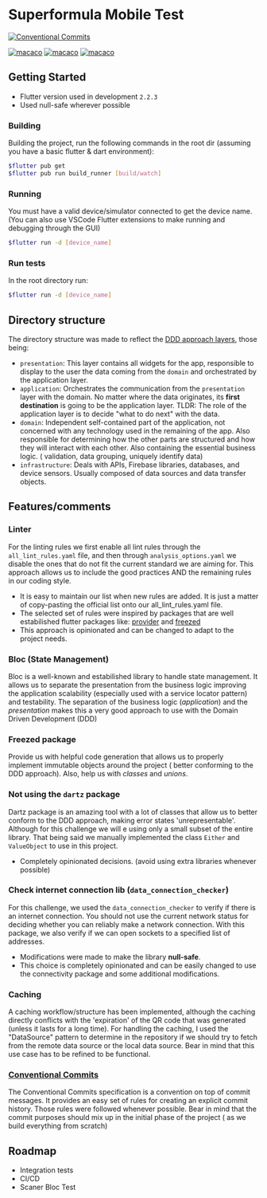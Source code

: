 # Superformula Mobile Test

[![Conventional Commits](https://img.shields.io/badge/Conventional%20Commits-1.0.0-green.svg)](https://conventionalcommits.org) 

[![macaco](https://img.shields.io/badge/Dart-0175C2?style=for-the-badge&logo=dart&logoColor=white)](https://img.shields.io/badge/Dart-0175C2?style=for-the-badge&logo=dart&logoColor=white) [![macaco](https://img.shields.io/badge/Flutter-02569B?style=for-the-badge&logo=flutter&logoColor=white)]() [![macaco](https://img.shields.io/badge/LinkedIn-0077B5?style=for-the-badge&logo=linkedin&logoColor=white)](https://www.linkedin.com/in/felcesar/)

## Getting Started

- Flutter version used in development `2.2.3`
- Used null-safe wherever possible

### Building
Building the project, run the following commands in the root dir
(assuming you have a basic flutter & dart environment):

```bash
$flutter pub get
$flutter pub run build_runner [build/watch]
```
### Running
You must have a valid device/simulator connected to get the device name. (You can also use VSCode Flutter extensions to make running and debugging through the GUI)

```bash
$flutter run -d [device_name]
```

### Run tests
In the root directory run:

```bash
$flutter run -d [device_name]
```

## Directory structure

The directory structure was made to reflect the [DDD approach layers](https://resocoder.com/wp-content/uploads/2020/03/DDD-Flutter-Diagram-v3.svg), those being:

- `presentation`: This layer contains all widgets for the app, responsible to display to the user the data coming from the `domain` and orchestrated by the application layer.
- `application`: Orchestrates the communication from the `presentation` layer with the domain. No matter where the data originates, its **first destination** is going to be the application layer. TLDR: The role of the application layer is to decide "what to do next" with the data.
- `domain`: Independent self-contained part of the application, not concerned with any technology used in the remaining of the app. Also responsible for determining how the other parts are structured and how they will interact with each other. Also containing the essential business logic. ( validation, data grouping, uniquely identify data)
- `infrastructure`:  Deals with APIs, Firebase libraries, databases, and device sensors. Usually composed of data sources and data transfer objects.

## Features/comments

### Linter
For the linting rules we first enable all lint rules through the `all_lint_rules.yaml` file, and then through `analysis_options.yaml` we disable the ones that do not fit the current standard we are aiming for. This approach allows us to include the good practices AND the remaining rules in our coding style.

  - It is easy to maintain our list when new rules are added. It is just a matter of copy-pasting the official list onto our all_lint_rules.yaml file.
  - The selected set of rules were inspired by packages that are well estabilished flutter packages like: [provider](https://github.com/rrousselGit/provider) and [freezed](https://github.com/rrousselGit/freezed)
  - This approach is opinionated and can be changed to adapt to the project needs.

### Bloc (State Management)
Bloc is a well-known and estabilished library to handle state management. It allows us to separate the presentation from the business logic improving the application scalability (especially used with a service locator pattern) and testability. The separation of the business logic (*application*) and the *presentation* makes this a very good approach to use with the Domain Driven Development (DDD)

### Freezed package
Provide us with helpful code generation that allows us to properly implement immutable objects around the project ( better conforming to the DDD approach). Also, help us with *classes* and *unions*.

### Not using the `dartz` package
Dartz package is an amazing tool with a lot of classes that allow us to better conform to the DDD approach, making error states 'unrepresentable'. Although for this challenge we will e using only a small subset of the entire library. That being said we manually implemented the class `Either` and `ValueObject` to use in this project.
- Completely opinionated decisions. (avoid using extra libraries whenever possible)

### Check internet connection  lib (`data_connection_checker`)
For this challenge, we used the `data_connection_checker` to verify if there is an internet connection. You should not  use the current network status for deciding whether you can reliably make a network connection. With this package, we also verify if we can open sockets to a specified list of addresses.
- Modifications were made to make the library **null-safe**.
- This choice is completely opinionated and can be easily changed to use the connectivity package and some additional modifications.

### Caching
A caching workflow/structure has been implemented, although the caching directly conflicts with the 'expiration' of the QR code that was generated (unless it lasts for a long time). For handling the caching, I used the "DataSource" pattern to determine in the repository if we should try to fetch from the remote data source or the local data source. Bear in mind that this use case has to be refined to be functional.

### [Conventional Commits](https://www.conventionalcommits.org/en/v1.0.0/)
The Conventional Commits specification is a  convention on top of commit messages. It provides an easy set of rules for creating an explicit commit history. Those rules were followed whenever possible. Bear in mind that the commit purposes should mix up in the initial phase of the project ( as we build everything from scratch)
## Roadmap

 - Integration tests
 - CI/CD
 - Scaner Bloc Test

